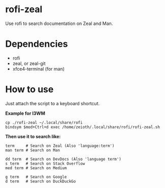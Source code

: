 # rofi-zeal
Use rofi to search documentation on Zeal and Man.

Dependencies
==========

  * rofi
  * zeal, or zeal-git
  * xfce4-terminal (for man)

How to use
==========
Just attach the script to a keyboard shortcut.

**Example for I3WM**

    cp ./rofi-zeal ~/.local/share/rofi
    bindsym $mod+Ctrl+d exec /home/zeioth/.local/share/rofi/rofi-zeal.sh

**Then use it to search like:**

    term     # Search on Zeal (Also 'language:term')
    man term # Search on Man
    
    dd term  # Search on DevDocs (Also 'language term')
    s term   # Search on Stack Overflow
    med term # Search on Medium
    
    g term   # Search on Google
    d term   # Search on DuckDuckGo
    

